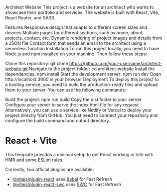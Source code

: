 Architect Website
This project is a website for an architect who wants to showcase their portfolio and services. The website is built with React, Vite, React Router, and SASS.

Features
Responsive design that adapts to different screen sizes and devices
Multiple pages for different sections, such as home, about, projects, contact, etc.
Dynamic rendering of project images and details from a JSON file
Contact form that sends an email to the architect using a serverless function
Installation
To run this project locally, you need to have Node.js and npm installed on your machine. Then follow these steps:

Clone this repository: git clone https://github.com/your-username/architect-website.git
Navigate to the project folder: cd architect-website
Install the dependencies: npm install
Start the development server: npm run dev
Open http://localhost:3000 in your browser
Deployment
To deploy this project to a hosting service, you need to build the production-ready files and upload them to your server. You can use the following commands:

Build the project: npm run build
Copy the dist folder to your server
Configure your server to serve the index.html file for any request
Alternatively, you can use a service like Netlify or Vercel to deploy your project directly from GitHub. You just need to connect your repository and configure the build command and output directory.

# React + Vite

This template provides a minimal setup to get React working in Vite with HMR and some ESLint rules.

Currently, two official plugins are available:

- [@vitejs/plugin-react](https://github.com/vitejs/vite-plugin-react/blob/main/packages/plugin-react/README.md) uses [Babel](https://babeljs.io/) for Fast Refresh
- [@vitejs/plugin-react-swc](https://github.com/vitejs/vite-plugin-react-swc) uses [SWC](https://swc.rs/) for Fast Refresh
